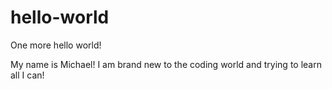 # hello-world
One more hello world! 

My name is Michael! I am brand new to the coding world and trying to learn all I can! 

